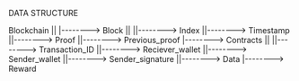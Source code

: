 DATA STRUCTURE

Blockchain
||
|\--------> Block
        ||
        ||--------> Index
        ||--------> Timestamp
        ||--------> Proof
        ||--------> Previous_proof
        |\--------> Contracts
                ||
                ||--------> Transaction_ID
                ||--------> Reciever_wallet
                ||--------> Sender_wallet
                ||--------> Sender_signature
                ||--------> Data
                |\--------> Reward